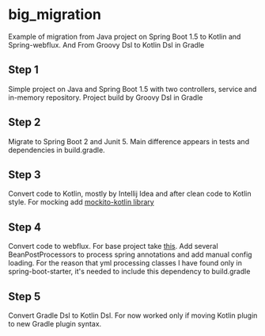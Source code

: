 # big_migration
Example of migration from Java project on Spring Boot 1.5 to Kotlin and Spring-webflux. And From Groovy Dsl to Kotlin Dsl in Gradle

## Step 1 
Simple project on Java and Spring Boot 1.5 with two controllers, service and in-memory repository. Project build by Groovy Dsl in Gradle

## Step 2
Migrate to Spring Boot 2 and Junit 5. Main difference appears in tests and dependencies in build.gradle. 

## Step 3
Convert code to Kotlin, mostly by Intellij Idea and after clean code to Kotlin style. For mocking add [mockito-kotlin library](https://github.com/nhaarman/mockito-kotlin)

## Step 4
Convert code to webflux. For base project take [this](https://github.com/sdeleuze/spring-kotlin-functional).
Add several BeanPostProcessors to process spring annotations and add manual config loading. 
For the reason that yml processing classes I have found only in spring-boot-starter, it's needed to include this dependency to build.gradle

## Step 5
Convert Gradle Dsl to Kotlin Dsl. For now worked only if moving Kotlin plugin to new Gradle plugin syntax. 
